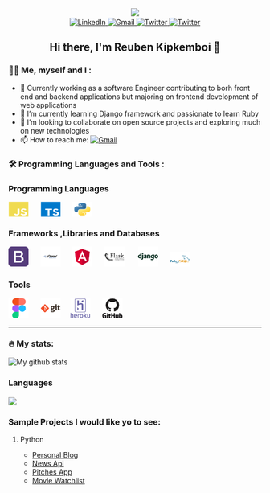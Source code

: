 <div id="header"align="center">
  <img src="https://media.giphy.com/media/iIGT8Y1rOYhBpdHh1C/giphy.gif" width="150"/>
</div>

<div id="site-badges" align="center">
  <a href="https://www.linkedin.com/in/reuben-kipkemboi-1416a5236/">
    <img src="https://img.shields.io/badge/LinkedIn-blue?style=for-the-badge&logo=linkedin&logoColor=white" alt="LinkedIn"/>
  </a>
  <a href="https://twitter.com/_RotichReuben">
    <img src="https://img.shields.io/badge/Gmail-D14836?style=for-the-badge&logo=gmail&logoColor=white" alt="Gmail"/>
  </a>
  <a href="https://twitter.com/_RotichReuben">
    <img src="https://img.shields.io/badge/Twitter-blue?style=for-the-badge&logo=twitter&logoColor=white" alt="Twitter"/>
  </a>
  
  <a href="">
    <img src="https://img.shields.io/badge/Slack-4A154B?style=for-the-badge&logo=slack&logoColor=white" alt="Twitter"/>
  </a>
</div>

<h2 align="center">
  Hi there, I'm Reuben Kipkemboi 👋
</h2>

### :man_technologist: **Me, myself and I :**

- 🔭 Currently working as a software Engineer contributing to borh front end and backend applications but majoring on frontend development of web applications
- 🌱 I’m currently learning Django framework and passionate to learn Ruby
- 👯 I’m looking to collaborate on open source projects and exploring much on new technologies
- 📫 How to reach me: [![Gmail](https://img.shields.io/badge/Gmail-D14836?style=for-the-badge&logo=gmail&logoColor=white)](rotichkipkemboireuben@gmail.com)

### :hammer_and_wrench: **Programming Languages and Tools :**

### **Programming Languages**

<div>
  <img align="center" alt="Javascript" height="30" width="40" src="https://raw.githubusercontent.com/devicons/devicon/master/icons/javascript/javascript-plain.svg">&nbsp;&nbsp;&nbsp;&nbsp;&nbsp;
     <img align="center" alt="Typescript" height="30" width="40" src="https://raw.githubusercontent.com/devicons/devicon/master/icons/typescript/typescript-plain.svg">&nbsp;&nbsp;&nbsp;&nbsp;&nbsp;    
     <img align="center" alt="Python" height="30" width="40"src="https://raw.githubusercontent.com/devicons/devicon/master/icons/python/python-original.svg"> &nbsp;&nbsp;&nbsp;&nbsp;&nbsp;
</div>
 
### Frameworks ,Libraries and Databases
<div>
<img title="Bootstrap" alt="Spark"  width="40px" src="https://raw.githubusercontent.com/github/explore/master/topics/bootstrap/bootstrap.png">&nbsp;&nbsp;&nbsp;&nbsp;&nbsp; 
  <img title="Jquery" alt="Jquery" width="40px" src="https://raw.githubusercontent.com/github/explore/master/topics/jquery/jquery.png">&nbsp;&nbsp;&nbsp;&nbsp;&nbsp;
  <img title="Angular" alt="Angular" width="40px" src="https://raw.githubusercontent.com/github/explore/master/topics/angular/angular.png">&nbsp;&nbsp;&nbsp;&nbsp;&nbsp;  
  <img title="Flask" alt="Flask" width="40px" src="https://raw.githubusercontent.com/github/explore/master/topics/flask/flask.png"> &nbsp;&nbsp;&nbsp;&nbsp;&nbsp;
  <img title="Django" alt="Django" width="40px" src="https://github.com/devicons/devicon/blob/master/icons/django/django-plain-wordmark.svg">&nbsp;&nbsp;&nbsp;&nbsp;&nbsp;
<img title="mysql" alt="MySQL" height="30" width="40" src="https://raw.githubusercontent.com/devicons/devicon/master/icons/mysql/mysql-original-wordmark.svg">&nbsp;&nbsp;&nbsp;&nbsp;&nbsp;


</div>


### **Tools**

<div>
 <img title="Figma" alt="Figma" width="40px" src="https://github.com/devicons/devicon/blob/master/icons/figma/figma-original.svg">&nbsp;&nbsp;&nbsp;&nbsp;&nbsp;  <img src="https://github.com/devicons/devicon/blob/master/icons/git/git-original-wordmark.svg" title="Git" **alt="Git" width="40" height="40">&nbsp;&nbsp;&nbsp;&nbsp;&nbsp;<img src="https://github.com/devicons/devicon/blob/master/icons/heroku/heroku-original-wordmark.svg" title="Heroku" **alt="Heroku" width="40" height="40">&nbsp;&nbsp;&nbsp;&nbsp;&nbsp; <img src="https://github.com/devicons/devicon/blob/master/icons/github/github-original-wordmark.svg" title="Github" **alt="Github" width="40" height="40">
  </div>
  
  <hr>
  
  ### :fire: **My stats:**
  
  <img align="center" src="https://github-readme-stats.vercel.app/api?username=Reuben-Kipkemboi&show_icons=true&include_all_commits=true&theme=tokyonight&hide_border=false" alt="My github stats" /> 
  
  ### **Languages**
  
  <img align="center" src="https://github-readme-stats.vercel.app/api/top-langs/?username=Reuben-Kipkemboi&layout=compact&theme=tokyonight&hide_border=false" />
  
  ### **Sample Projects I would like yo to see:**
  <ol>
  <li>Python</li>
  
  - [Personal Blog](https://github.com/Reuben-Kipkemboi/personal-blog)
  - [News Api](https://github.com/Reuben-Kipkemboi/News-API)
  - [Pitches App](https://github.com/Reuben-Kipkemboi/Pitches-App)
  - [Movie Watchlist](https://github.com/Reuben-Kipkemboi/Movie-Watchlist)
  </ol>
